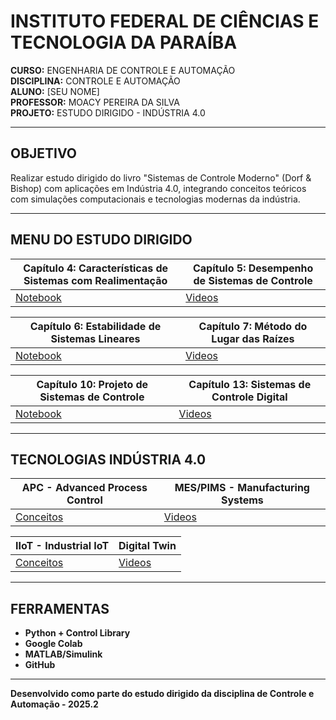 # INSTITUTO FEDERAL DE CIÊNCIAS E TECNOLOGIA DA PARAÍBA

**CURSO:** ENGENHARIA DE CONTROLE E AUTOMAÇÃO  
**DISCIPLINA:** CONTROLE E AUTOMAÇÃO  
**ALUNO:** [SEU NOME]  
**PROFESSOR:** MOACY PEREIRA DA SILVA  
**PROJETO:** ESTUDO DIRIGIDO - INDÚSTRIA 4.0  

---

## OBJETIVO

Realizar estudo dirigido do livro "Sistemas de Controle Moderno" (Dorf & Bishop) com aplicações em Indústria 4.0, integrando conceitos teóricos com simulações computacionais e tecnologias modernas da indústria.

---

## MENU DO ESTUDO DIRIGIDO

| **Capítulo 4:** Características de Sistemas com Realimentação | **Capítulo 5:** Desempenho de Sistemas de Controle |
|---|---|
| [Notebook](Capitulo-4/notebook_capitulo4.ipynb) | [Videos](Capitulo-4/videos.md) | [Simulações](Capitulo-4/simulacoes/) | [Notebook](Capitulo-5/notebook_capitulo5.ipynb) | [Videos](Capitulo-5/videos.md) | [Simulações](Capitulo-5/simulacoes/) |

| **Capítulo 6:** Estabilidade de Sistemas Lineares | **Capítulo 7:** Método do Lugar das Raízes |
|---|---|
| [Notebook](Capitulo-6/notebook_capitulo6.ipynb) | [Videos](Capitulo-6/videos.md) | [Simulações](Capitulo-6/simulacoes/) | [Notebook](Capitulo-7/notebook_capitulo7.ipynb) | [Videos](Capitulo-7/videos.md) | [Simulações](Capitulo-7/simulacoes/) |

| **Capítulo 10:** Projeto de Sistemas de Controle | **Capítulo 13:** Sistemas de Controle Digital |
|---|---|
| [Notebook](Capitulo-10/notebook_capitulo10.ipynb) | [Videos](Capitulo-10/videos.md) | [Simulações](Capitulo-10/simulacoes/) | [Notebook](Capitulo-13/notebook_capitulo13.ipynb) | [Videos](Capitulo-13/videos.md) | [Simulações](Capitulo-13/simulacoes/) |

---

## TECNOLOGIAS INDÚSTRIA 4.0

| **APC - Advanced Process Control** | **MES/PIMS - Manufacturing Systems** |
|---|---|
| [Conceitos](industria-4.0/apc.md) | [Videos](industria-4.0/apc.md#vídeos) | [Simulações](industria-4.0/apc.md#simulações) | [Conceitos](industria-4.0/mes-pims.md) | [Videos](industria-4.0/mes-pims.md#vídeos) | [Simulações](industria-4.0/mes-pims.md#simulações) |

| **IIoT - Industrial IoT** | **Digital Twin** |
|---|---|
| [Conceitos](industria-4.0/iiot.md) | [Videos](industria-4.0/iiot.md#vídeos) | [Simulações](industria-4.0/iiot.md#simulações) | [Conceitos](industria-4.0/digital-twin.md) | [Videos](industria-4.0/digital-twin.md#vídeos) | [Simulações](industria-4.0/digital-twin.md#simulações) |

---

## FERRAMENTAS

- **Python + Control Library**
- **Google Colab**
- **MATLAB/Simulink**
- **GitHub**

---

**Desenvolvido como parte do estudo dirigido da disciplina de Controle e Automação - 2025.2**

